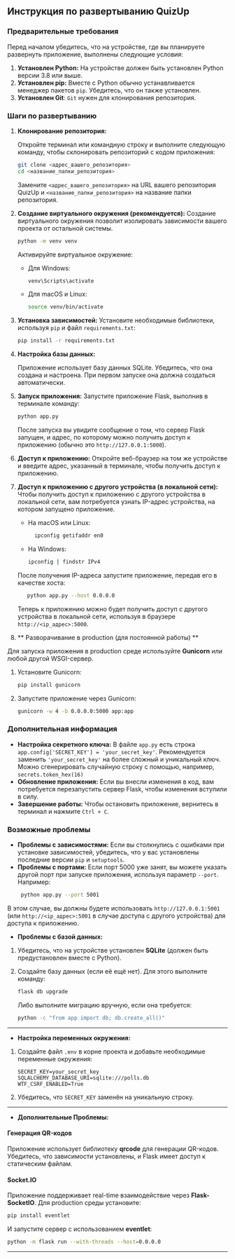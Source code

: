 ## Инструкция по развертыванию QuizUp

### Предварительные требования

Перед началом убедитесь, что на устройстве, где вы планируете развернуть приложение, выполнены следующие условия:

1.  **Установлен Python:** На устройстве должен быть установлен Python версии 3.8 или выше.
2.  **Установлен pip:** Вместе с Python обычно устанавливается менеджер пакетов `pip`. Убедитесь, что он также установлен.
3. **Установлен Git**: `Git` нужен для клонирования репозитория.

### Шаги по развертыванию

1.  **Клонирование репозитория:**

    Откройте терминал или командную строку и выполните следующую команду, чтобы склонировать репозиторий с кодом приложения:
    ```bash
    git clone <адрес_вашего_репозитория>
    cd <название_папки_репозитория>
    ```
    Замените `<адрес_вашего_репозитория>` на URL вашего репозитория QuizUp и `<название_папки_репозитория>` на название папки репозитория.

2.  **Создание виртуального окружения (рекомендуется):**
    Создание виртуального окружения позволит изолировать зависимости вашего проекта от остальной системы.

    ```bash
    python -m venv venv
    ```
    
    Активируйте виртуальное окружение:
    - Для Windows:
      ```bash
      venv\Scripts\activate
      ```
    - Для macOS и Linux:
      ```bash
      source venv/bin/activate
      ```
3.  **Установка зависимостей:**
    Установите необходимые библиотеки, используя `pip` и файл `requirements.txt`:
    ```bash
    pip install -r requirements.txt
    ```
   
4.  **Настройка базы данных:**
   
    Приложение использует базу данных SQLite. Убедитесь, что она создана и настроена. При первом запуске она должна создаться автоматически.
  
5.  **Запуск приложения:**
    Запустите приложение Flask, выполнив в терминале команду:
    ```bash
    python app.py
    ```
    После запуска вы увидите сообщение о том, что сервер Flask запущен, и адрес, по которому можно получить доступ к приложению (обычно это `http://127.0.0.1:5000`).

6.  **Доступ к приложению:**
    Откройте веб-браузер на том же устройстве и введите адрес, указанный в терминале, чтобы получить доступ к приложению.
7. **Доступ к приложению с другого устройства (в локальной сети):**
    Чтобы получить доступ к приложению с другого устройства в локальной сети, вам потребуется узнать IP-адрес устройства, на котором запущено приложение.
    * На macOS или Linux:
      ```bash
        ipconfig getifaddr en0
      ```
    * На Windows:
      ```bash
      ipconfig | findstr IPv4
      ```
     После получения IP-адреса запустите приложение, передав его в качестве хоста:
     ```bash
        python app.py --host 0.0.0.0
     ```
   Теперь к приложению можно будет получить доступ с другого устройства в локальной сети, используя в браузере `http://<ip_адрес>:5000`.

  8. ** Разворачивание в production (для постоянной работы) **

Для запуска приложения в production среде используйте **Gunicorn** или любой другой WSGI-сервер.

1. Установите Gunicorn:

   ```bash
   pip install gunicorn
   ```

2. Запустите приложение через Gunicorn:

   ```bash
   gunicorn -w 4 -b 0.0.0.0:5000 app:app
   ```

### Дополнительная информация

*   **Настройка секретного ключа:** В файле `app.py` есть строка `app.config['SECRET_KEY'] = 'your_secret_key'`. Рекомендуется заменить `'your_secret_key'` на более сложный и уникальный ключ. Можно сгенерировать случайную строку с помощью, например, `secrets.token_hex(16)`
*   **Обновление приложения:** Если вы внесли изменения в код, вам потребуется перезапустить сервер Flask, чтобы изменения вступили в силу.
*  **Завершение работы:**
   Чтобы остановить приложение, вернитесь в терминал и нажмите `Ctrl + C`.

### Возможные проблемы

*   **Проблемы с зависимостями:** Если вы столкнулись с ошибками при установке зависимостей, убедитесь, что у вас установлены последние версии `pip` и `setuptools`.
*   **Проблемы с портами:** Если порт 5000 уже занят, вы можете указать другой порт при запуске приложения, используя параметр `--port`. Например:
    ```bash
     python app.py --port 5001
    ```
   В этом случае, вы должны будете использовать `http://127.0.0.1:5001` (или `http://<ip_адрес>:5001` в случае доступа с другого устройства) для доступа к приложению.

*   **Проблемы с базой данных:**
1. Убедитесь, что на устройстве установлен **SQLite** (должен быть предустановлен вместе с Python).
2. Создайте базу данных (если её ещё нет). Для этого выполните команду:

   ```bash
   flask db upgrade
   ```

   Либо выполните миграцию вручную, если она требуется:

   ```bash
   python -c "from app import db; db.create_all()"
   ```

---
*   **Настройка переменных окружения:**
1. Создайте файл `.env` в корне проекта и добавьте необходимые переменные окружения:

   ```plaintext
   SECRET_KEY=your_secret_key
   SQLALCHEMY_DATABASE_URI=sqlite:///polls.db
   WTF_CSRF_ENABLED=True
   ```

2. Убедитесь, что `SECRET_KEY` заменён на уникальную строку.

---
*   **Дополнительные Проблемы:**
#### Генерация QR-кодов
Приложение использует библиотеку **qrcode** для генерации QR-кодов. Убедитесь, что зависимости установлены, и Flask имеет доступ к статическим файлам.

#### Socket.IO
Приложение поддерживает real-time взаимодействие через **Flask-SocketIO**. Для production среды установите:

```bash
pip install eventlet
```

И запустите сервер с использованием **eventlet**:

```bash
python -m flask run --with-threads --host=0.0.0.0
```
---
